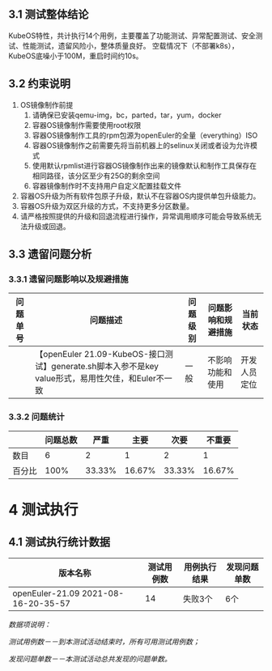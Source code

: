 ## 3.1   测试整体结论

KubeOS特性，共计执行14个用例，主要覆盖了功能测试、异常配置测试、安全测试、性能测试，遗留风险小，整体质量良好。
空载情况下（不部署k8s），KubeOS底噪小于100M，重启时间约10s。


## 3.2   约束说明

1. OS镜像制作前提
    1. 请确保已安装qemu-img，bc，parted，tar，yum，docker
    2. 容器OS镜像制作需要使用root权限
    3. 容器OS镜像制作工具的rpm包源为openEuler的全量（everything）ISO
    4. 容器OS镜像制作之前需要先将当前机器上的selinux关闭或者设为允许模式
    5. 使用默认rpmlist进行容器OS镜像制作出来的镜像默认和制作工具保存在相同路径，该分区至少有25G的剩余空间
    6. 容器镜像制作时不支持用户自定义配置挂载文件
2. 容器OS升级为所有软件包原子升级，默认不在容器OS内提供单包升级能力。
3. 容器OS升级为双区升级的方式，不支持更多分区数量。
4. 请严格按照提供的升级和回退流程进行操作，异常调用顺序可能会导致系统无法升级或回退。


## 3.3   遗留问题分析

### 3.3.1 遗留问题影响以及规避措施

| 问题单号                 | 问题描述        | 问题级别        | 问题影响和规避措施        | 当前状态        |
| ------------------------ | ------------------- | ------------------- |------------------- | ------------------- |
|  | 【openEuler 21.09-KubeOS-接口测试】generate.sh脚本入参不是key value形式，易用性欠佳，和Euler不一致 | 一般 | 不影响功能和使用  | 开发人员定位 |

### 3.3.2 问题统计

|                  | 问题总数        | 严重        | 主要        | 次要        | 不重要        |
| ------------------------ | ------------------- | ------------------- |------------------- | ------------------- | ------------------- |
| 数目 | 6 | 2 | 1 | 2 | 1 |
| 百分比 | 100% | 33.33% | 16.67% | 33.33% | 16.67% |

# 4     测试执行

## 4.1   测试执行统计数据

| 版本名称                 | 测试用例数 | 用例执行结果 | 发现问题单数 |
| ------------------------ | ---------- | ------------ | ------------ |
| openEuler-21.09 2021-08-16-20-35-57 | 14        | 失败3个 | 6个            |


*数据项说明：*

*测试用例数－－到本测试活动结束时，所有可用测试用例数；*

*发现问题单数－－本测试活动总共发现的问题单数。*
